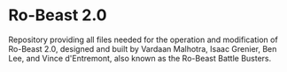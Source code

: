 # Ro-Beast 2.0
Repository providing all files needed for the operation and modification of Ro-Beast 2.0, designed and built by Vardaan Malhotra, Isaac Grenier, Ben Lee, and Vince d'Entremont, also known as the Ro-Beast Battle Busters.
